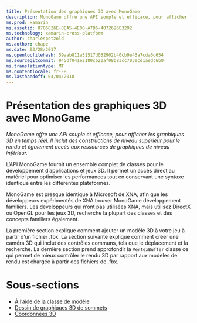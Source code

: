```yaml
---
title: Présentation des graphiques 3D avec MonoGame
description: MonoGame offre une API souple et efficace, pour afficher les graphiques 3D en temps réel. Il inclut des constructions de niveau supérieur pour le rendu et également accès aux ressources de graphiques de niveau inférieur.
ms.prod: xamarin
ms.assetid: 8706826E-8BA5-4E00-A7D6-4072626E3292
ms.technology: xamarin-cross-platform
author: charlespetzold
ms.author: chape
ms.date: 03/28/2017
ms.openlocfilehash: 59aab811a51517d052902b40cb9e43a7cda6d654
ms.sourcegitcommit: 945df041e2180cb20af08b83cc703ecd1aedc6b0
ms.translationtype: MT
ms.contentlocale: fr-FR
ms.lasthandoff: 04/04/2018
---
```

# <a name="introduction-to-3d-graphics-with-monogame"></a>Présentation des graphiques 3D avec MonoGame

_MonoGame offre une API souple et efficace, pour afficher les graphiques 3D en temps réel. Il inclut des constructions de niveau supérieur pour le rendu et également accès aux ressources de graphiques de niveau inférieur._

L’API MonoGame fournit un ensemble complet de classes pour le développement d’applications et jeux 3D. Il permet un accès direct au matériel pour optimiser les performances tout en conservant une syntaxe identique entre les différentes plateformes.

MonoGame est presque identique à Microsoft de XNA, afin que les développeurs expérimentés de XNA trouver MonoGame développement familiers. Les développeurs qui n’ont pas utilisées XNA, mais utilisez DirectX ou OpenGL pour les jeux 3D, recherche la plupart des classes et des concepts familiers également.

La première section explique comment ajouter un modèle 3D à votre jeu à partir d’un fichier .fbx. La section suivante explique comment créer une caméra 3D qui inclut des contrôles communs, tels que le déplacement et la recherche. La dernière section prend approfondir la `VertexBuffer` classe ce qui permet de mieux contrôler le rendu 3D par rapport aux modèles de rendu est chargée à partir des fichiers de .fbx.


# <a name="subsections"></a>Sous-sections

- [À l’aide de la classe de modèle](~/graphics-games/monogame/3d/part1.md)
- [Dessin de graphiques 3D de sommets](~/graphics-games/monogame/3d/part2.md)
- [Coordonnées 3D](~/graphics-games/monogame/3d/part3.md)